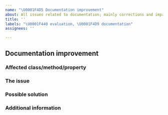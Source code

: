 ```yaml
---
name: "\U0001F4D5 Documentation improvement"
about: All issues related to documentation; mainly corrections and improvement ideas
title: ''
labels: "\U0001F440 evaluation, \U0001F4D9 documentation"
assignees: ''

---
```


<!--
I fully read and understood contributing guidelines available under https://github.com/Abrynos/Implement.Net/blob/master/.github/CONTRIBUTING.md and I believe that my issue is valid - it requires a response from the development team, and not support.

GITHUB ISSUES IS NOT A PROPER PLACE FOR ANY TECHNICAL SUPPORT RELATED TO USING THE LIBRARY.

I UNDERSTAND THAT IF MY ISSUE IS NOT MEETING CONTRIBUTING GUIDELINES SPECIFIED ABOVE, ESPECIALLY IF IT'S A QUESTION OR TECHNICAL ISSUE THAT IS NOT RELATED TO DEVELOPMENT IN ANY WAY, THEN IT WILL BE CLOSED AND LEFT UNANSWERED.

Feel free to remove our notice and fill the template below with your details.
-->

## Documentation improvement

### Affected class/method/property

### The issue

### Possible solution

### Additional information

